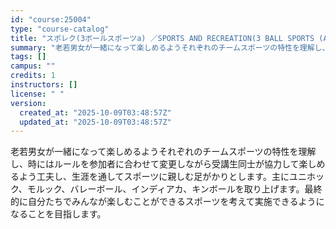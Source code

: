 ```yaml
---
id: "course:25004"
type: "course-catalog"
title: "スポレク(3ボールスポーツa) ／SPORTS AND RECREATION(3 BALL SPORTS (A))"
summary: "老若男女が一緒になって楽しめるようそれぞれのチームスポーツの特性を理解し、時にはルールを参加者に合わせて変更しながら受講生同士が協力して楽しめるよう工夫し、生涯を通してスポーツに親しむ足がかりとします。主にユニホック、モルック、バレーボール…"
tags: []
campus: ""
credits: 1
instructors: []
license: " "
version:
  created_at: "2025-10-09T03:48:57Z"
  updated_at: "2025-10-09T03:48:57Z"
---
```


老若男女が一緒になって楽しめるようそれぞれのチームスポーツの特性を理解し、時にはルールを参加者に合わせて変更しながら受講生同士が協力して楽しめるよう工夫し、生涯を通してスポーツに親しむ足がかりとします。主にユニホック、モルック、バレーボール、インディアカ、キンボールを取り上げます。最終的に自分たちでみんなが楽しむことができるスポーツを考えて実施できるようになることを目指します。

